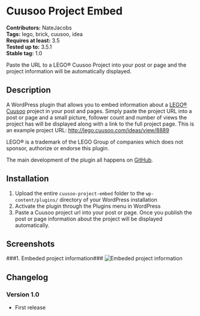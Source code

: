 # Cuusoo Project Embed #

**Contributors:** NateJacobs   
**Tags:** lego, brick, cuusoo, idea  
**Requires at least:** 3.5  
**Tested up to:** 3.5.1  
**Stable tag:** 1.0  

Paste the URL to a LEGO® Cuusoo Project into your post or page and the project information will be automatically displayed.

## Description ##

A WordPress plugin that allows you to embed information about a [LEGO® Cuusoo](http://lego.cuusoo.com) project in your post and pages. Simply paste the project URL into a post or page and a small picture, follower count and number of views the project has will be displayed along with a link to the full project page. This is an example project URL: http://lego.cuusoo.com/ideas/view/8889

LEGO® is a trademark of the LEGO Group of companies which does not sponsor, authorize or endorse this plugin.

The main development of the plugin all happens on [GitHub]().

## Installation ##

1. Upload the entire `cuusoo-project-embed` folder to the `wp-content/plugins/` directory of your WordPress installation
2. Activate the plugin through the Plugins menu in WordPress
3. Paste a Cuusoo project url into your post or page. Once you publish the post or page information about the project will be displayed automatically.

## Screenshots ##
###1. Embeded project information###
![Embeded project information](https://raw.github.com/NateJacobs/cuusoo-project-embed/master/screenshot-1.png)


## Changelog ##

### Version 1.0 ###
*	First release
